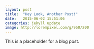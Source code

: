 ```yaml
---
layout: post
title:  "Hey Look, Another Post!"
date:   2015-06-02 15:51:06
categories: jekyll update
image: http://lorempixel.com/g/960/200
---
```


This is a placeholder for a blog post.